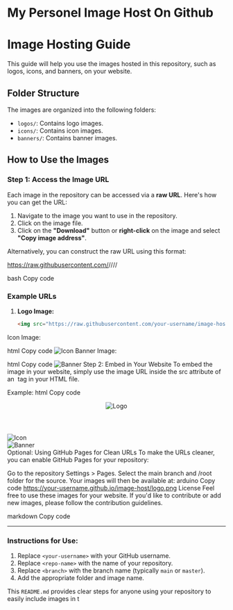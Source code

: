 # My Personel Image Host On Github
# Image Hosting Guide

This guide will help you use the images hosted in this repository, such as logos, icons, and banners, on your website.

## Folder Structure

The images are organized into the following folders:

- `logos/`: Contains logo images.
- `icons/`: Contains icon images.
- `banners/`: Contains banner images.

## How to Use the Images

### Step 1: Access the Image URL

Each image in the repository can be accessed via a **raw URL**. Here's how you can get the URL:

1. Navigate to the image you want to use in the repository.
2. Click on the image file.
3. Click on the **"Download"** button or **right-click** on the image and select **"Copy image address"**.

Alternatively, you can construct the raw URL using this format:

https://raw.githubusercontent.com/<your-username>/<repo-name>/<branch>/<folder-name>/<image-name>

bash
Copy code

### Example URLs

1. **Logo Image:**
   ```html
   <img src="https://raw.githubusercontent.com/your-username/image-host/main/logos/logo.png" alt="Logo">
Icon Image:

html
Copy code
<img src="https://raw.githubusercontent.com/your-username/image-host/main/icons/icon.svg" alt="Icon">
Banner Image:

html
Copy code
<img src="https://raw.githubusercontent.com/your-username/image-host/main/banners/banner.jpg" alt="Banner">
Step 2: Embed in Your Website
To embed the image in your website, simply use the image URL inside the src attribute of an <img> tag in your HTML file.

Example:
html
Copy code
<!DOCTYPE html>
<html lang="en">
<head>
  <meta charset="UTF-8">
  <meta name="viewport" content="width=device-width, initial-scale=1.0">
  <title>Your Website</title>
</head>
<body>
  <header>
    <!-- Logo -->
    <img src="https://raw.githubusercontent.com/your-username/image-host/main/logos/logo.png" alt="Logo">
  </header>

  <main>
    <!-- Icon -->
    <img src="https://raw.githubusercontent.com/your-username/image-host/main/icons/icon.svg" alt="Icon">
  </main>

  <footer>
    <!-- Banner -->
    <img src="https://raw.githubusercontent.com/your-username/image-host/main/banners/banner.jpg" alt="Banner">
  </footer>
</body>
</html>
Optional: Using GitHub Pages for Clean URLs
To make the URLs cleaner, you can enable GitHub Pages for your repository:

Go to the repository Settings > Pages.
Select the main branch and /root folder for the source.
Your images will then be available at:
arduino
Copy code
https://your-username.github.io/image-host/logo.png
License
Feel free to use these images for your website. If you'd like to contribute or add new images, please follow the contribution guidelines.



markdown
Copy code

---

### Instructions for Use:
1. Replace `<your-username>` with your GitHub username.
2. Replace `<repo-name>` with the name of your repository.
3. Replace `<branch>` with the branch name (typically `main` or `master`).
4. Add the appropriate folder and image name.

This `README.md` provides clear steps for anyone using your repository to easily include images in t
